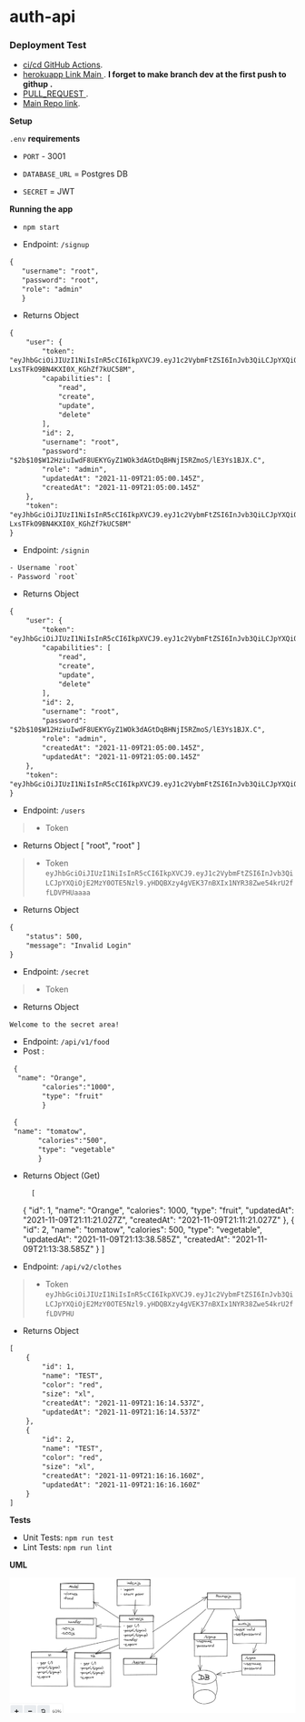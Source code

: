 # auth-api

### Deployment Test


- [ci/cd GitHub Actions](https://github.com/MohammadAljadayh/auth-api/actions).
- [herokuapp Link Main ](https://authapimohammad.herokuapp.com/).
**I forget to make branch dev at the first push to githup .**
- [PULL_REQUEST ](https://github.com/MohammadAljadayh/auth-api/pull/2).
- [Main Repo link](https://github.com/MohammadAljadayh/auth-api).

**Setup**

`.env` **requirements**

- `PORT` - 3001

- `DATABASE_URL` = Postgres DB

- `SECRET` = JWT 

**Running the app**

- `npm start`

- Endpoint: `/signup`

 ```
 {
    "username": "root",
    "password": "root",
    "role": "admin"
    }

```

- Returns Object

```
{
    "user": {
        "token": "eyJhbGciOiJIUzI1NiIsInR5cCI6IkpXVCJ9.eyJ1c2VybmFtZSI6InJvb3QiLCJpYXQiOjE2MzY0OTE5MDB9.hk7MSolXWlrlf-LxsTFkO9BN4KXI0X_KGhZf7kUC58M",
        "capabilities": [
            "read",
            "create",
            "update",
            "delete"
        ],
        "id": 2,
        "username": "root",
        "password": "$2b$10$W12HziuIwdF8UEKYGyZ1WOk3dAGtDqBHNjI5RZmoS/lE3Ys1BJX.C",
        "role": "admin",
        "updatedAt": "2021-11-09T21:05:00.145Z",
        "createdAt": "2021-11-09T21:05:00.145Z"
    },
    "token": "eyJhbGciOiJIUzI1NiIsInR5cCI6IkpXVCJ9.eyJ1c2VybmFtZSI6InJvb3QiLCJpYXQiOjE2MzY0OTE5MDB9.hk7MSolXWlrlf-LxsTFkO9BN4KXI0X_KGhZf7kUC58M"
}
```



 

- Endpoint: `/signin`

```
- Username `root`
- Password `root`
``` 
- Returns Object
```
{
    "user": {
        "token": "eyJhbGciOiJIUzI1NiIsInR5cCI6IkpXVCJ9.eyJ1c2VybmFtZSI6InJvb3QiLCJpYXQiOjE2MzY0OTE5Nzl9.yHDQBXzy4gVEK37nBXIx1NYR38Zwe54krU2ffLDVPHU",
        "capabilities": [
            "read",
            "create",
            "update",
            "delete"
        ],
        "id": 2,
        "username": "root",
        "password": "$2b$10$W12HziuIwdF8UEKYGyZ1WOk3dAGtDqBHNjI5RZmoS/lE3Ys1BJX.C",
        "role": "admin",
        "createdAt": "2021-11-09T21:05:00.145Z",
        "updatedAt": "2021-11-09T21:05:00.145Z"
    },
    "token": "eyJhbGciOiJIUzI1NiIsInR5cCI6IkpXVCJ9.eyJ1c2VybmFtZSI6InJvb3QiLCJpYXQiOjE2MzY0OTE5Nzl9.yHDQBXzy4gVEK37nBXIx1NYR38Zwe54krU2ffLDVPHU"
}
```



- Endpoint: `/users`

> - Token `   `

- Returns Object
[
    "root",
    "root"
]

> - Token `eyJhbGciOiJIUzI1NiIsInR5cCI6IkpXVCJ9.eyJ1c2VybmFtZSI6InJvb3QiLCJpYXQiOjE2MzY0OTE5Nzl9.yHDQBXzy4gVEK37nBXIx1NYR38Zwe54krU2ffLDVPHUaaaa`

- Returns Object
```
{
    "status": 500,
    "message": "Invalid Login"
}
``` 

- Endpoint: `/secret`

> - Token `  `


- Returns Object
```
Welcome to the secret area!
```

- Endpoint: `/api/v1/food`
- Post : 
```
 {
  "name": "Orange",
        "calories":"1000",
        "type": "fruit"
        }
 ``` 
 ```
  {
  "name": "tomatow",
        "calories":"500",
        "type": "vegetable"
        }
```

- Returns Object (Get)

        [
     {
    "id": 1,
    "name": "Orange",
    "calories": 1000,
    "type": "fruit",
    "updatedAt": "2021-11-09T21:11:21.027Z",
    "createdAt": "2021-11-09T21:11:21.027Z"
},
       {
    "id": 2,
    "name": "tomatow",
    "calories": 500,
    "type": "vegetable",
    "updatedAt": "2021-11-09T21:13:38.585Z",
    "createdAt": "2021-11-09T21:13:38.585Z"
}
        ]


- Endpoint: `/api/v2/clothes`

> - Token `eyJhbGciOiJIUzI1NiIsInR5cCI6IkpXVCJ9.eyJ1c2VybmFtZSI6InJvb3QiLCJpYXQiOjE2MzY0OTE5Nzl9.yHDQBXzy4gVEK37nBXIx1NYR38Zwe54krU2ffLDVPHU`

- Returns Object
```
[
    {
        "id": 1,
        "name": "TEST",
        "color": "red",
        "size": "xl",
        "createdAt": "2021-11-09T21:16:14.537Z",
        "updatedAt": "2021-11-09T21:16:14.537Z"
    },
    {
        "id": 2,
        "name": "TEST",
        "color": "red",
        "size": "xl",
        "createdAt": "2021-11-09T21:16:16.160Z",
        "updatedAt": "2021-11-09T21:16:16.160Z"
    }
]
``` 
**Tests**

- Unit Tests: `npm run test`
- Lint Tests: `npm run lint`

**UML**

![UML](UML.PNG)
